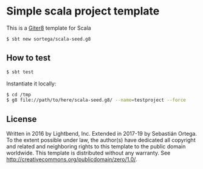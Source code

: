 # Simple scala project template

This is a [Giter8][g8] template for Scala

```bash
$ sbt new sortega/scala-seed.g8
```

## How to test

```bash
$ sbt test
```

Instantiate it locally:

```bash
$ cd /tmp
$ g8 file://path/to/here/scala-seed.g8/ --name=testproject --force
```

## License

Written in 2016 by Lightbend, Inc.
Extended in 2017-19 by Sebastián Ortega.
To the extent possible under law, the author(s) have dedicated all copyright and related and neighboring rights to
this template to the public domain worldwide. This template is distributed without any warranty.
See <http://creativecommons.org/publicdomain/zero/1.0/>.

[g8]: http://www.foundweekends.org/giter8/
